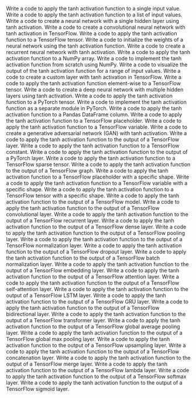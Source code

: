 Write a code to apply the tanh activation function to a single input value.
Write a code to apply the tanh activation function to a list of input values.
Write a code to create a neural network with a single hidden layer using tanh activation.
Write a code to create a convolutional neural network with tanh activation in TensorFlow.
Write a code to apply the tanh activation function to a TensorFlow tensor.
Write a code to initialize the weights of a neural network using the tanh activation function.
Write a code to create a recurrent neural network with tanh activation.
Write a code to apply the tanh activation function to a NumPy array.
Write a code to implement the tanh activation function from scratch using NumPy.
Write a code to visualize the output of the tanh activation function for a range of input values.
Write a code to create a custom layer with tanh activation in TensorFlow.
Write a code to apply the tanh activation function element-wise to a TensorFlow tensor.
Write a code to create a deep neural network with multiple hidden layers using tanh activation.
Write a code to apply the tanh activation function to a PyTorch tensor.
Write a code to implement the tanh activation function as a separate module in PyTorch.
Write a code to apply the tanh activation function to a Pandas DataFrame column.
Write a code to apply the tanh activation function to a TensorFlow placeholder.
Write a code to apply the tanh activation function to a TensorFlow variable.
Write a code to create a generative adversarial network (GAN) with tanh activation.
Write a code to apply the tanh activation function to the output of a TensorFlow layer.
Write a code to apply the tanh activation function to a TensorFlow constant.
Write a code to apply the tanh activation function to the output of a PyTorch layer.
Write a code to apply the tanh activation function to a TensorFlow sparse tensor.
Write a code to apply the tanh activation function to the output of a TensorFlow graph.
Write a code to apply the tanh activation function to a TensorFlow placeholder with a specific shape.
Write a code to apply the tanh activation function to a TensorFlow variable with a specific shape.
Write a code to apply the tanh activation function to a TensorFlow tensor with a specific shape.
Write a code to apply the tanh activation function to the output of a TensorFlow model.
Write a code to apply the tanh activation function to the output of a TensorFlow convolutional layer.
Write a code to apply the tanh activation function to the output of a TensorFlow recurrent layer.
Write a code to apply the tanh activation function to the output of a TensorFlow dense layer.
Write a code to apply the tanh activation function to the output of a TensorFlow pooling layer.
Write a code to apply the tanh activation function to the output of a TensorFlow normalization layer.
Write a code to apply the tanh activation function to the output of a TensorFlow dropout layer.
Write a code to apply the tanh activation function to the output of a TensorFlow batch normalization layer.
Write a code to apply the tanh activation function to the output of a TensorFlow embedding layer.
Write a code to apply the tanh activation function to the output of a TensorFlow attention layer.
Write a code to apply the tanh activation function to the output of a TensorFlow self-attention layer.
Write a code to apply the tanh activation function to the output of a TensorFlow LSTM layer.
Write a code to apply the tanh activation function to the output of a TensorFlow GRU layer.
Write a code to apply the tanh activation function to the output of a TensorFlow bidirectional layer.
Write a code to apply the tanh activation function to the output of a TensorFlow transformer layer.
Write a code to apply the tanh activation function to the output of a TensorFlow global average pooling layer.
Write a code to apply the tanh activation function to the output of a TensorFlow global max pooling layer.
Write a code to apply the tanh activation function to the output of a TensorFlow upsampling layer.
Write a code to apply the tanh activation function to the output of a TensorFlow concatenation layer.
Write a code to apply the tanh activation function to the output of a TensorFlow merge layer.
Write a code to apply the tanh activation function to the output of a TensorFlow lambda layer.
Write a code to apply the tanh activation function to the output of a TensorFlow softmax layer.
Write a code to apply the tanh activation function to the output of a TensorFlow sigmoid layer.